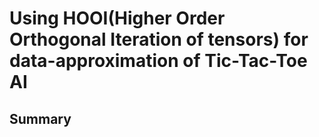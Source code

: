 # Using HOOI(Higher Order Orthogonal Iteration of tensors) for data-approximation of Tic-Tac-Toe AI

## Summary

